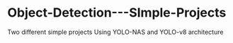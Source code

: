 # Object-Detection---SImple-Projects
Two different simple projects Using YOLO-NAS and YOLO-v8 architecture
